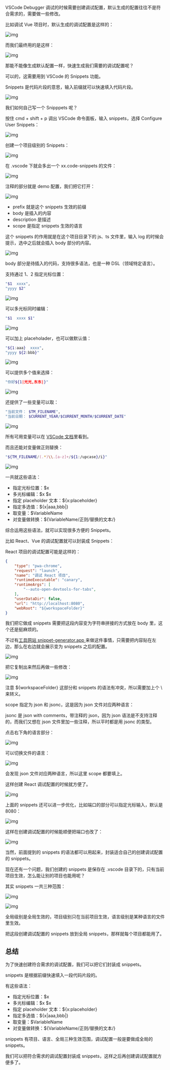 VSCode Debugger 调试的时候需要创建调试配置，默认生成的配置往往不是符合需求的，需要做一些修改。

比如调试 Vue 项目时，默认生成的调试配置是这样的：

![img](https://p9-juejin.byteimg.com/tos-cn-i-k3u1fbpfcp/c5e1b0b22b3b4b939569f4c39d9b2e60~tplv-k3u1fbpfcp-zoom-in-crop-mark:3024:0:0:0.awebp?)

而我们最终用的是这样：

![img](https://p9-juejin.byteimg.com/tos-cn-i-k3u1fbpfcp/07b9c5fd102945378ca19a0052b56a4f~tplv-k3u1fbpfcp-zoom-in-crop-mark:3024:0:0:0.awebp?)

那能不能像生成默认配置一样，快速生成我们需要的调试配置呢？

可以的，这需要用到 VSCode 的 Snippets 功能。

Snippets 是代码片段的意思，输入前缀就可以快速填入代码片段。

![img](https://p6-juejin.byteimg.com/tos-cn-i-k3u1fbpfcp/dc3cf1c32c774820b112f12f23c76c6f~tplv-k3u1fbpfcp-zoom-in-crop-mark:3024:0:0:0.awebp?)

我们如何自己写一个 Snipppets 呢？

按住 cmd + shift + p 调出 VSCode 命令面板，输入 snippets，选择 Configure User Snippets：

![img](https://p9-juejin.byteimg.com/tos-cn-i-k3u1fbpfcp/bcc32a28b53a4465ba9e3f6ca0bd2624~tplv-k3u1fbpfcp-zoom-in-crop-mark:3024:0:0:0.awebp?)

创建一个项目级别的 Snippets：

![img](https://p1-juejin.byteimg.com/tos-cn-i-k3u1fbpfcp/c0f3581574b848408e24391b57bf24c6~tplv-k3u1fbpfcp-zoom-in-crop-mark:3024:0:0:0.awebp?)

在 .vscode 下就会多出一个 xx.code-snippets 的文件：

![img](https://p3-juejin.byteimg.com/tos-cn-i-k3u1fbpfcp/f843eef9b3064bfc85615a9ff9d43443~tplv-k3u1fbpfcp-zoom-in-crop-mark:3024:0:0:0.awebp?)

注释的部分就是 demo 配置，我们把它打开：

![img](https://p1-juejin.byteimg.com/tos-cn-i-k3u1fbpfcp/042e7e7665d64053810499e8feb8dd3c~tplv-k3u1fbpfcp-zoom-in-crop-mark:3024:0:0:0.awebp?)

- prefix 就是这个 snippets 生效的前缀
- body 是插入的内容
- description 是描述
- scope 是指定 snippets 生效的语言

这个 snippets 的作用就是在这个项目目录下的 js、ts 文件里，输入 log 的时候会提示，选中之后就会插入 body 部分的内容。

![img](https://p3-juejin.byteimg.com/tos-cn-i-k3u1fbpfcp/f7ec854f921a4953a56cd20991c83956~tplv-k3u1fbpfcp-zoom-in-crop-mark:3024:0:0:0.awebp?)

body 部分是待插入的代码，支持很多语法，也是一种 DSL（领域特定语言）。

支持通过 $1、$2 指定光标位置：

```bash
"$1  xxxx",
"yyyy $2"
```

![img](https://p3-juejin.byteimg.com/tos-cn-i-k3u1fbpfcp/73dee9d5da2c46859573c1f0b62aaf22~tplv-k3u1fbpfcp-zoom-in-crop-mark:3024:0:0:0.awebp?)

可以多光标同时编辑：

```bash
"$1  xxxx $1"
```

![img](https://p6-juejin.byteimg.com/tos-cn-i-k3u1fbpfcp/ed35db4d59004fa1ad3208986f766792~tplv-k3u1fbpfcp-zoom-in-crop-mark:3024:0:0:0.awebp?)

可以加上 placeholader，也可以做默认值：

```bash
"${1:aaa}  xxxx",
"yyyy ${2:bbb}"
```

![img](https://p1-juejin.byteimg.com/tos-cn-i-k3u1fbpfcp/11362e30db9344b296fada45e96420e6~tplv-k3u1fbpfcp-zoom-in-crop-mark:3024:0:0:0.awebp?)

可以提供多个值来选择：

```bash
"你好${1|光光,东东|}"
```

![img](https://p3-juejin.byteimg.com/tos-cn-i-k3u1fbpfcp/8f7d79702ab94eaa9ac2fced34890b34~tplv-k3u1fbpfcp-zoom-in-crop-mark:3024:0:0:0.awebp?)

还提供了一些变量可以取：

```bash
"当前文件： $TM_FILENAME",
"当前日期： $CURRENT_YEAR/$CURRENT_MONTH/$CURRENT_DATE"
```

![img](https://p3-juejin.byteimg.com/tos-cn-i-k3u1fbpfcp/9e6f26da95114b66a1eb96347ccf4ab6~tplv-k3u1fbpfcp-zoom-in-crop-mark:3024:0:0:0.awebp?)

所有可用变量可以在 [VSCode 文档](https://link.juejin.cn/?target=https%3A%2F%2Fcode.visualstudio.com%2Fdocs%2Feditor%2Fuserdefinedsnippets%23_variables)里看到。

而且还能对变量做正则替换：

```bash
"${TM_FILENAME/(.*)\\.[a-z]+/${1:/upcase}/i}"
```

![img](https://p6-juejin.byteimg.com/tos-cn-i-k3u1fbpfcp/a05e4333aeda48829cc791377217049b~tplv-k3u1fbpfcp-zoom-in-crop-mark:3024:0:0:0.awebp?)

一共就这些语法：

- 指定光标位置：$x
- 多光标编辑：$x $x
- 指定 placeholder 文本：${x:placeholder}
- 指定多选值：${x|aaa,bbb|}
- 取变量：$VariableName
- 对变量做转换：${VariableName/正则/替换的文本/}

综合运用这些语法，就可以实现很多方便的 Snippets。

比如 React、Vue 的调试配置就可以封装成 Snippets：

React 项目的调试配置可能是这样的：

```json
{
    "type": "pwa-chrome",
    "request": "launch",
    "name": "调试 React 项目",
    "runtimeExecutable": "canary",
    "runtimeArgs": [
        "--auto-open-devtools-for-tabs",
    ],
    "userDataDir": false,
    "url": "http://localhost:8080",
    "webRoot": "${workspaceFolder}"
}
```

我们把它做成 snippets 需要把这段内容变为字符串拼接的方式放在 body 里，这个还是挺麻烦的。

不过有[工具网站 snippet-generator.app ](https://link.juejin.cn/?target=https%3A%2F%2Fsnippet-generator.app%2F)来做这件事情，只需要把内容贴在左边，那么在右边就会展示变为 snippets 之后的配置。

![img](https://p3-juejin.byteimg.com/tos-cn-i-k3u1fbpfcp/29519009346443d1a50842e3b413e1e8~tplv-k3u1fbpfcp-zoom-in-crop-mark:3024:0:0:0.awebp?)

把它复制出来然后再做一些修改：

![img](https://p9-juejin.byteimg.com/tos-cn-i-k3u1fbpfcp/8e58931dabae40398074883fce9547a9~tplv-k3u1fbpfcp-zoom-in-crop-mark:3024:0:0:0.awebp?)

注意 ${workspaceFolder} 这部分和 snippets 的语法有冲突，所以需要加上个 \ 来转义。

scope 指定为 json 和 jsonc，这是因为 json 文件对应两种语言：

jsonc 是 json with comments，带注释的 json，因为 json 语法是不支持注释的，而我们又想在 json 文件里加一些注释，所以平时都是用 jsonc 的类型。

点击右下角的语言部分：

![img](https://p1-juejin.byteimg.com/tos-cn-i-k3u1fbpfcp/fb30084074224ea2958559368125677d~tplv-k3u1fbpfcp-zoom-in-crop-mark:3024:0:0:0.awebp?)

可以切换文件的语言：

![img](https://p9-juejin.byteimg.com/tos-cn-i-k3u1fbpfcp/d9c31435450f49f390762091c90fb688~tplv-k3u1fbpfcp-zoom-in-crop-mark:3024:0:0:0.awebp?)

会发现 json 文件对应两种语言，所以这里 scope 都要填上。

这样创建 React 调试配置的时候就方便了。

![img](https://p3-juejin.byteimg.com/tos-cn-i-k3u1fbpfcp/12ed5de19d3240e0ba9af782c6462db2~tplv-k3u1fbpfcp-zoom-in-crop-mark:3024:0:0:0.awebp?)

上面的 snippets 还可以进一步优化，比如端口的部分可以指定光标输入，默认是 8080：

![img](https://p9-juejin.byteimg.com/tos-cn-i-k3u1fbpfcp/b1fe972dc8594ce8b241b67e3e4e99d8~tplv-k3u1fbpfcp-zoom-in-crop-mark:3024:0:0:0.awebp?)

这样在创建调试配置的时候能顺便把端口也改了：

![img](https://p1-juejin.byteimg.com/tos-cn-i-k3u1fbpfcp/46655d54da5e4865bbfc5b2355fcac0b~tplv-k3u1fbpfcp-zoom-in-crop-mark:3024:0:0:0.awebp?)

当然，前面提到的 snippets 的语法都可以用起来，封装适合自己的创建调试配置的 snippets。

现在还有一个问题，我们创建的 snippets 是保存在 .vscode 目录下的，只有当前项目生效，怎么能让别的项目也能用呢？

其实 snippets 一共三种范围：

![img](https://p1-juejin.byteimg.com/tos-cn-i-k3u1fbpfcp/ebbf118868d24d06b9766f9b1e459d80~tplv-k3u1fbpfcp-zoom-in-crop-mark:3024:0:0:0.awebp?)

![img](https://p3-juejin.byteimg.com/tos-cn-i-k3u1fbpfcp/c2705b9316eb4ef2a683b5327f989864~tplv-k3u1fbpfcp-zoom-in-crop-mark:3024:0:0:0.awebp?)

全局级别是全局生效的，项目级别只在当前项目生效，语言级别是某种语言的文件里生效。

把这段创建调试配置的 snippets 放到全局 snippets，那样就每个项目都能用了。

## 总结

为了快速创建符合需求的调试配置，我们可以把它们封装成 snippets。

snippets 是根据前缀快速填入一段代码片段的。

有这些语法：

- 指定光标位置：$x
- 多光标编辑：$x $x
- 指定 placeholder 文本：${x:placeholder}
- 指定多选值：${x|aaa,bbb|}
- 取变量：$VariableName
- 对变量做转换：${VariableName/正则/替换的文本/}

snippets 有项目、语言、全局三种生效范围，调试配置一般是要做成全局的 snippets。

我们可以把符合需求的调试配置封装成 snippets，这样之后再创建调试配置就方便多了。